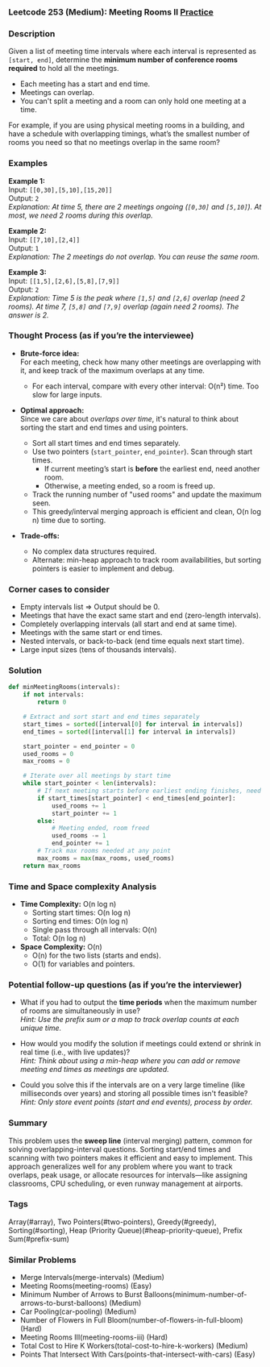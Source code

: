 ### Leetcode 253 (Medium): Meeting Rooms II [Practice](https://leetcode.com/problems/meeting-rooms-ii)

### Description  
Given a list of meeting time intervals where each interval is represented as `[start, end]`, determine the **minimum number of conference rooms required** to hold all the meetings.  
- Each meeting has a start and end time.
- Meetings can overlap.
- You can't split a meeting and a room can only hold one meeting at a time.

For example, if you are using physical meeting rooms in a building, and have a schedule with overlapping timings, what’s the smallest number of rooms you need so that no meetings overlap in the same room?

### Examples  

**Example 1:**  
Input: `[[0,30],[5,10],[15,20]]`  
Output: `2`  
*Explanation: At time 5, there are 2 meetings ongoing (`[0,30]` and `[5,10]`). At most, we need 2 rooms during this overlap.*

**Example 2:**  
Input: `[[7,10],[2,4]]`  
Output: `1`  
*Explanation: The 2 meetings do not overlap. You can reuse the same room.*

**Example 3:**  
Input: `[[1,5],[2,6],[5,8],[7,9]]`  
Output: `2`  
*Explanation: Time 5 is the peak where `[1,5]` and `[2,6]` overlap (need 2 rooms). At time 7, `[5,8]` and `[7,9]` overlap (again need 2 rooms). The answer is 2.*

### Thought Process (as if you’re the interviewee)  
- **Brute-force idea:**  
  For each meeting, check how many other meetings are overlapping with it, and keep track of the maximum overlaps at any time.  
  - For each interval, compare with every other interval: O(n²) time. Too slow for large inputs.

- **Optimal approach:**  
  Since we care about *overlaps over time*, it's natural to think about sorting the start and end times and using pointers.  
  - Sort all start times and end times separately.
  - Use two pointers (`start_pointer`, `end_pointer`). Scan through start times.
    - If current meeting’s start is **before** the earliest end, need another room.
    - Otherwise, a meeting ended, so a room is freed up.
  - Track the running number of "used rooms" and update the maximum seen.
  - This greedy/interval merging approach is efficient and clean, O(n log n) time due to sorting.

- **Trade-offs:**  
  - No complex data structures required.
  - Alternate: min-heap approach to track room availabilities, but sorting pointers is easier to implement and debug.

### Corner cases to consider  
- Empty intervals list ⇒ Output should be 0.
- Meetings that have the exact same start and end (zero-length intervals).
- Completely overlapping intervals (all start and end at same time).
- Meetings with the same start or end times.
- Nested intervals, or back-to-back (end time equals next start time).
- Large input sizes (tens of thousands intervals).

### Solution

```python
def minMeetingRooms(intervals):
    if not intervals:
        return 0

    # Extract and sort start and end times separately
    start_times = sorted([interval[0] for interval in intervals])
    end_times = sorted([interval[1] for interval in intervals])

    start_pointer = end_pointer = 0
    used_rooms = 0
    max_rooms = 0

    # Iterate over all meetings by start time
    while start_pointer < len(intervals):
        # If next meeting starts before earliest ending finishes, need new room
        if start_times[start_pointer] < end_times[end_pointer]:
            used_rooms += 1
            start_pointer += 1
        else:
            # Meeting ended, room freed
            used_rooms -= 1
            end_pointer += 1
        # Track max rooms needed at any point
        max_rooms = max(max_rooms, used_rooms)
    return max_rooms
```

### Time and Space complexity Analysis  

- **Time Complexity:** O(n log n)  
  - Sorting start times: O(n log n)
  - Sorting end times: O(n log n)
  - Single pass through all intervals: O(n)
  - Total: O(n log n)
- **Space Complexity:** O(n)
  - O(n) for the two lists (starts and ends).
  - O(1) for variables and pointers.

### Potential follow-up questions (as if you’re the interviewer)  

- What if you had to output the **time periods** when the maximum number of rooms are simultaneously in use?  
  *Hint: Use the prefix sum or a map to track overlap counts at each unique time.*

- How would you modify the solution if meetings could extend or shrink in real time (i.e., with live updates)?  
  *Hint: Think about using a min-heap where you can add or remove meeting end times as meetings are updated.*

- Could you solve this if the intervals are on a very large timeline (like milliseconds over years) and storing all possible times isn't feasible?  
  *Hint: Only store *event points* (start and end events), process by order.*

### Summary
This problem uses the **sweep line** (interval merging) pattern, common for solving overlapping-interval questions. Sorting start/end times and scanning with two pointers makes it efficient and easy to implement. This approach generalizes well for any problem where you want to track overlaps, peak usage, or allocate resources for intervals—like assigning classrooms, CPU scheduling, or even runway management at airports.

### Tags
Array(#array), Two Pointers(#two-pointers), Greedy(#greedy), Sorting(#sorting), Heap (Priority Queue)(#heap-priority-queue), Prefix Sum(#prefix-sum)

### Similar Problems
- Merge Intervals(merge-intervals) (Medium)
- Meeting Rooms(meeting-rooms) (Easy)
- Minimum Number of Arrows to Burst Balloons(minimum-number-of-arrows-to-burst-balloons) (Medium)
- Car Pooling(car-pooling) (Medium)
- Number of Flowers in Full Bloom(number-of-flowers-in-full-bloom) (Hard)
- Meeting Rooms III(meeting-rooms-iii) (Hard)
- Total Cost to Hire K Workers(total-cost-to-hire-k-workers) (Medium)
- Points That Intersect With Cars(points-that-intersect-with-cars) (Easy)